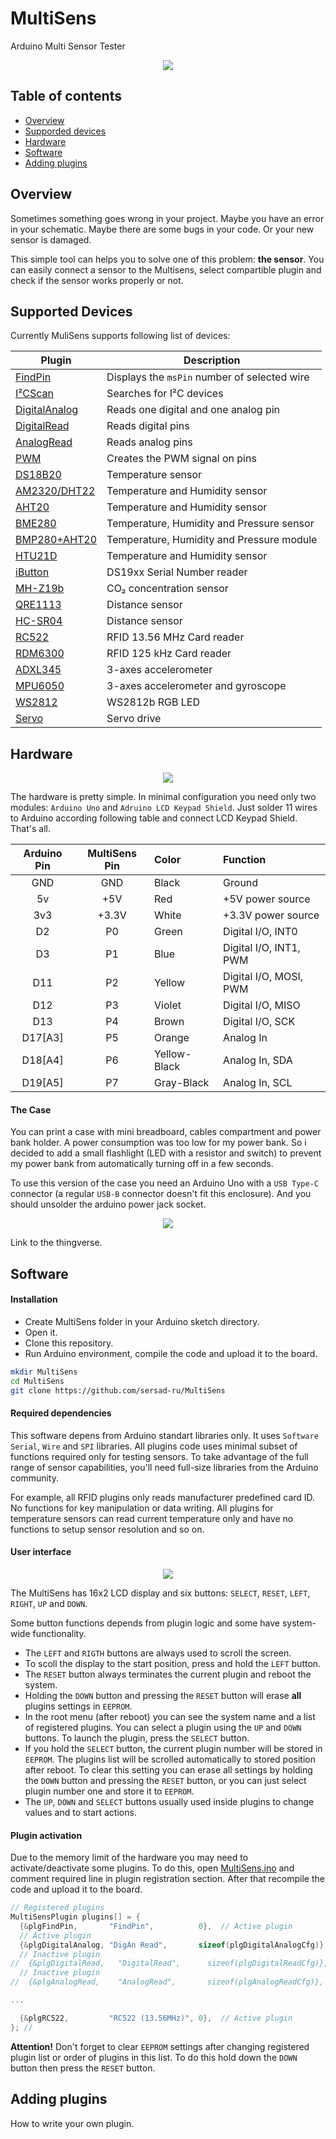 # MultiSens

Arduino Multi Sensor Tester

<p align="center"><img src="docs/MultiSens.jpg"/></p>


## Table of contents
* [Overview](#overview)
* [Supporded devices](#supported-devices)
* [Hardware](#hardware)
* [Software](#software)
* [Adding plugins](#adding-plugins)


## Overview
Sometimes something goes wrong in your project. Maybe you have an error in your schematic.
Maybe there are some bugs in your code. Or your new sensor is damaged. 

This simple tool can helps you to solve one of this problem: **the sensor**.
You can easily connect a sensor to the Multisens, select compartible plugin and check 
if the sensor works properly or not.


## Supported Devices
Currently MuliSens supports following list of devices:

|Plugin|Description|
|---|---|
|[FindPin](docs/FindPin.md)|Displays the `msPin` number of selected wire|
|[I²CScan](docs/I2CScan.md)|Searches for I²C devices|
|[DigitalAnalog](docs/DigitalAnalog.md)|Reads one digital and one analog pin|
|[DigitalRead](docs/DigitalRead.md)|Reads digital pins|
|[AnalogRead](docs/AnalogRead.md)|Reads analog pins|
|[PWM](docs/PWM.md)|Creates the PWM signal on pins|
|[DS18B20](docs/DS18B20.md)|Temperature sensor|
|[AM2320/DHT22](docs/AM2302.md)|Temperature and Humidity sensor|
|[AHT20](docs/AHT20.md)|Temperature and Humidity sensor|
|[BME280](docs/BME280.md)|Temperature, Humidity and Pressure sensor|
|[BMP280+AHT20](docs/BMP280AHT20.md)|Temperature, Humidity and Pressure module| 
|[HTU21D](docs/HTU21D.md)|Temperature and Humidity sensor|
|[iButton](docs/IButton.md)|DS19xx Serial Number reader|
|[MH-Z19b](docs/MH-Z19.md)|CO₂ concentration sensor|
|[QRE1113](docs/QRE1113.md)|Distance sensor|
|[HC-SR04](docs/HC-SR04.md)|Distance sensor|
|[RC522](docs/RC522.md)|RFID 13.56 MHz Card reader|
|[RDM6300](docs/RDM6300.md)|RFID 125 kHz Card reader|
|[ADXL345](docs/ADXL345.md)|3-axes accelerometer|
|[MPU6050](docs/MPU6050.md)|3-axes accelerometer and gyroscope|
|[WS2812](docs/WS2812.md)|WS2812b RGB LED|
|[Servo](docs/Servo.md)|Servo drive|


## Hardware
<p align="center"><img src="docs/Minimal.jpg"/></p>

The hardware is pretty simple. In minimal configuration you need only two modules: `Arduino Uno` 
and `Adruino LCD Keypad Shield`. Just solder 11 wires to Arduino according following table and connect
LCD Keypad Shield. That's all.


|Arduino Pin|MultiSens Pin|Color|Function|
|:---:|:---:|:---|:---|
|GND|GND|Black|Ground|
|5v|+5V|Red|+5V power source|
|3v3|+3.3V|White|+3.3V power source|
|D2|P0|Green|Digital I/O, INT0|
|D3|P1|Blue|Digital I/O, INT1, PWM|
|D11|P2|Yellow|Digital I/O, MOSI, PWM|
|D12|P3|Violet|Digital I/O, MISO|
|D13|P4|Brown|Digital I/O, SCK|
|D17[A3]|P5|Orange|Analog In|
|D18[A4]|P6|Yellow-Black|Analog In, SDA|
|D19[A5]|P7|Gray-Black|Analog In, SCL|


#### The Case
You can print a case with mini breadboard, cables compartment and power bank holder.
А power consumption was too low for my power bank. 
So i decided to add a small flashlight (LED with a resistor and switch) to prevent my power bank 
from automatically turning off in a few seconds.

To use this version of the case you need an Arduino Uno with a `USB Type-C` connector 
(a regular `USB-B` connector doesn't fit this enclosure). And you should unsolder the 
arduino power jack socket.

<p align="center"><img src="docs/CaseModel.jpg"/></p>
Link to the thingverse.

## Software

#### Installation

* Create MultiSens folder in your Arduino sketch directory.
* Open it.
* Clone this repository.
* Run Arduino environment, compile the code and upload it to the board.

```bash
mkdir MultiSens
cd MultiSens
git clone https://github.com/sersad-ru/MultiSens
```

#### Required dependencies

This software depens from Arduino standart libraries only. It uses `Software Serial`, `Wire` and
`SPI` libraries. All plugins code uses minimal subset of functions required only for testing sensors.
To take advantage of the full range of sensor capabilities, you'll need full-size libraries from
the Arduino community.

For example, all RFID plugins only reads manufacturer predefined card ID. 
No functions for key manipulation or data writing. 
All plugins for temperature sensors can read current temperature only and 
have no functions to setup sensor resolution and so on.

#### User interface

<p align="center"><img src="docs/Buttons.jpg"/></p>

The MultiSens has 16x2 LCD display and six buttons:
`SELECT`, `RESET`, `LEFT`, `RIGHT`, `UP` and `DOWN`.

Some button functions depends from plugin logic and some have system-wide functionality.

* The `LEFT` and `RIGTH` buttons are always used to scroll the screen. 
* To scoll the display to the start position, press and hold the `LEFT` button.
* The `RESET` button always terminates the current plugin and reboot the system.
* Holding the `DOWN` button and pressing the `RESET` button will erase **all** plugins 
settings in `EEPROM`.
* In the root menu (after reboot) you can see the system name and a list of registered plugins.
You can select a plugin using the `UP` and `DOWN` buttons. To launch the plugin, press the
`SELECT` button.
* If you hold the `SELECT` button, the current plugin number will be stored in `EEPROM`. 
The plugins list will be scrolled automatically to stored position after reboot. To clear
this setting you can erase all settings by holding the `DOWN` button and pressing the `RESET` button,
or you can just select plugin number one and store it to `EEPROM`.
* The `UP`, `DOWN` and `SELECT` buttons usually used inside plugins to change values and to start
actions.  


#### Plugin activation

Due to the memory limit of the hardware you may need to activate/deactivate some plugins.
To do this, open [MultiSens.ino](/MultiSens.ino) and comment required line in plugin registration
section. After that recompile the code and upload it to the board. 

```c++
// Registered plugins
MultiSensPlugin plugins[] = {
  {&plgFindPin,       "FindPin",          0},  // Active plugin
  // Active plugin
  {&plgDigitalAnalog, "DigAn Read",       sizeof(plgDigitalAnalogCfg)}, 
  // Inactive plugin
//  {&plgDigitalRead,   "DigitalRead",      sizeof(plgDigitalReadCfg)},
  // Inactive plugin 
//  {&plgAnalogRead,    "AnalogRead",       sizeof(plgAnalogReadCfg)}, 

...

  {&plgRC522,         "RC522 (13.56MHz)", 0},  // Active plugin   
}; // 

```

**Attention!** Don't forget to clear `EEPROM` settings after changing registered plugin 
list or order of plugins in this list. To do this hold down the `DOWN` button then press the 
`RESET` button.


## Adding plugins
How to write your own plugin.
